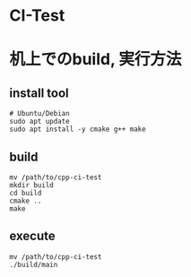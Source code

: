 # CI-Test

# 机上でのbuild, 実行方法

## install tool
```
# Ubuntu/Debian
sudo apt update
sudo apt install -y cmake g++ make
```

## build
```
mv /path/to/cpp-ci-test
mkdir build
cd build
cmake ..
make
```
## execute
```
mv /path/to/cpp-ci-test
./build/main
```
